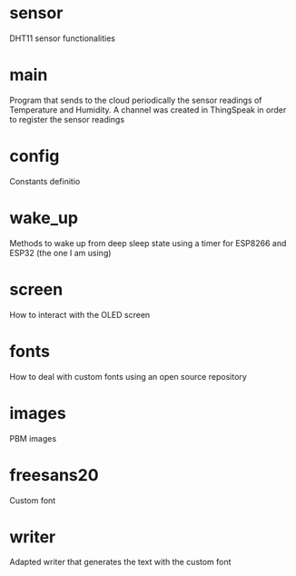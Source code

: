 # sensor
DHT11 sensor functionalities

# main
Program that sends to the cloud periodically the sensor readings of Temperature and Humidity. A channel was created
in ThingSpeak in order to register the sensor readings

# config
Constants definitio

# wake_up
Methods to wake up from deep sleep state using a timer for ESP8266 and ESP32 (the one I am using)

# screen
How to interact with the OLED screen

# fonts
How to deal with custom fonts using an open source repository

# images
PBM images

# freesans20
Custom font

# writer
Adapted writer that generates the text with the custom font